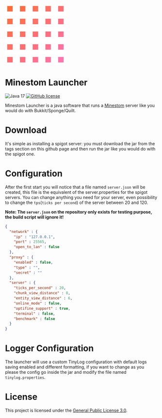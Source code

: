 ![banner](.github/logo.gif)

# Minestom Launcher
![Java 17](https://img.shields.io/badge/language-Java%2017-9B599A.svg?label=language&style=for-the-badge&logo=appveyor&logoColor=ff6c32&labelColor=ffffff&color=ff76b6)
[![GitHub license](https://img.shields.io/github/license/The-Crown-Studios/MinestomLauncher?label=license&style=for-the-badge&logo=appveyor&logoColor=ff6c32&labelColor=ffffff&color=ff76b6)](https://github.com/The-Crown-Studios/MinestomLauncher/blob/main/LICENSE)

Minestom Launcher is a java software that runs a [Minestom](https://minestom.net/) server like you would do with Bukkit/Sponge/Quilt.


# Download
It's simple as installing a spigot server: you must download the jar from the tags section on this github page and then
run the jar like you would do with the spigot one.

# Configuration
After the first start you will notice that a file named `server.json` will be created, this file
is the equivalent of the server.properties for the spigot servers. You can change anything you need for your server,
even possibility to change the `tps`(`ticks per second`) of the server between 20 and 120.

**Note: The `server.json` on the repository only exists for testing purpose, the build script will ignore it!**


```json
{
  "network" : {
    "ip" : "127.0.0.1",
    "port" : 25565,
    "open_to_lan" : false
  },
  "proxy" : {
    "enabled" : false,
    "type" : "",
    "secret" : ""
  },
  "server" : {
    "ticks_per_second" : 20,
    "chunk_view_distance" : 8,
    "entity_view_distance" : 6,
    "online_mode" : false,
    "optifine_support" : true,
    "terminal" : false,
    "benchmark" : false
  }
}
```

# Logger Configuration
The launcher will use a custom TinyLog configuration with default logs saving enabled and different formatting, if you want to change as you please the config go inside the jar and modify the file named `tinylog.properties`.

# License
This project is licensed under the [General Public License 3.0](LICENSE).